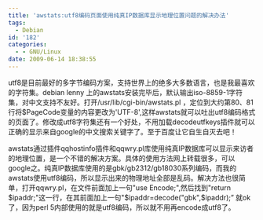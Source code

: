 ```yaml
---
title: 'awstats:utf8编码页面使用纯真IP数据库显示地理位置问题的解决办法'
tags:
  - Debian
id: '182'
categories:
  - - GNU/Linux
date: 2009-06-14 18:38:55
---
```


utf8是目前最好的多字节编码方案，支持世界上的绝多大多数语言，也是我最喜欢的字符集。debian lenny 上的awstats安装完毕后，默认输出iso-8859-1字符集，对中文支持不友好。打开/usr/lib/cgi-bin/awstats.pl
，定位到大约第80、81行将$PageCode变量的内容更改为'UTF-8',这样awstats就可以吐出utf8编码格式的页面了。修改成utf8字符集还有一个好处，不用加载decodeutfkeys插件就可以正确的显示来自google的中文搜索关键字了。至于百度让它自生自灭去吧！

awstats通过插件qqhostinfo插件和qqwry.pl库使用纯真IP数据库可以显示来访者的地理位置，是一个不错的解决方案。具体的使用方法网上转载很多，可以google之。纯真IP数据库使用的是gbk/gb2312/gb18030系列编码，而我的awstats使用utf8编码，所以显示出来的物理地址全部是乱码。解决方法也很简单，打开qqwry.pl，在文件前面加上一句"use Encode;",然后找到"return $ipaddr;"这一行，在其前面加上一句"$ipaddr=decode("gbk",$ipaddr);” 就ok了，因为perl 5内部使用的就是utf8编码，所以就不用再encode成utf8了。
